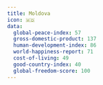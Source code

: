 ```yaml
---
title: Moldova
icon: 🇲🇩
data:
  global-peace-index: 57
  gross-domestic-product: 137
  human-development-index: 86
  world-happiness-report: 71
  cost-of-living: 49
  good-country-index: 40
  global-freedom-score: 100
---
```


